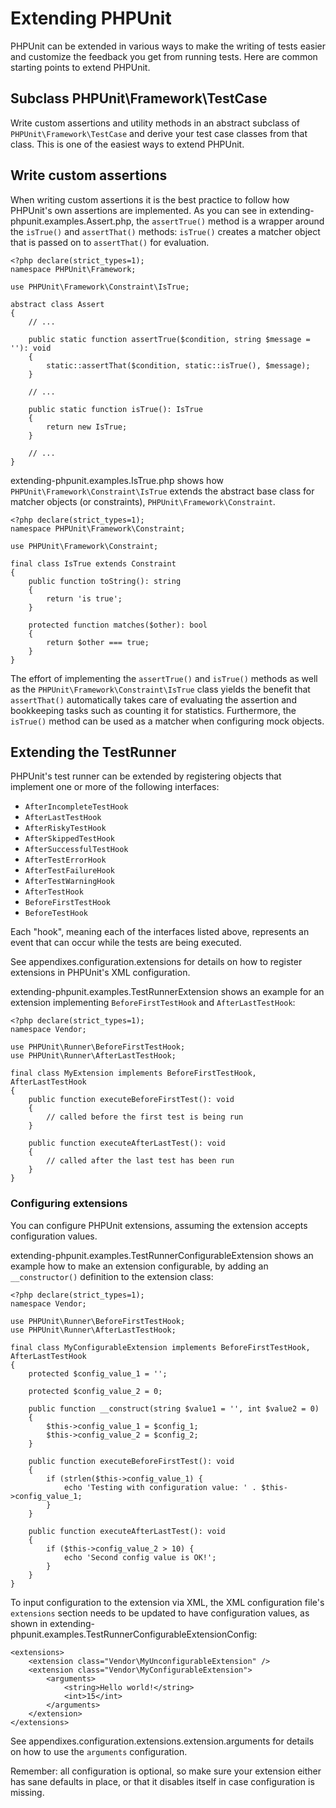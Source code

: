 Extending PHPUnit
=================

PHPUnit can be extended in various ways to make the writing of tests
easier and customize the feedback you get from running tests. Here are
common starting points to extend PHPUnit.

Subclass PHPUnit\\Framework\\TestCase
-------------------------------------

Write custom assertions and utility methods in an abstract subclass of
`PHPUnit\Framework\TestCase` and derive your test case classes from that
class. This is one of the easiest ways to extend PHPUnit.

Write custom assertions
-----------------------

When writing custom assertions it is the best practice to follow how
PHPUnit's own assertions are implemented. As you can see in
extending-phpunit.examples.Assert.php, the `assertTrue()` method is a
wrapper around the `isTrue()` and `assertThat()` methods: `isTrue()`
creates a matcher object that is passed on to `assertThat()` for
evaluation.

    <?php declare(strict_types=1);
    namespace PHPUnit\Framework;

    use PHPUnit\Framework\Constraint\IsTrue;

    abstract class Assert
    {
        // ...

        public static function assertTrue($condition, string $message = ''): void
        {
            static::assertThat($condition, static::isTrue(), $message);
        }

        // ...

        public static function isTrue(): IsTrue
        {
            return new IsTrue;
        }

        // ...
    }

extending-phpunit.examples.IsTrue.php shows how
`PHPUnit\Framework\Constraint\IsTrue` extends the abstract base class
for matcher objects (or constraints), `PHPUnit\Framework\Constraint`.

    <?php declare(strict_types=1);
    namespace PHPUnit\Framework\Constraint;

    use PHPUnit\Framework\Constraint;

    final class IsTrue extends Constraint
    {
        public function toString(): string
        {
            return 'is true';
        }

        protected function matches($other): bool
        {
            return $other === true;
        }
    }

The effort of implementing the `assertTrue()` and `isTrue()` methods as
well as the `PHPUnit\Framework\Constraint\IsTrue` class yields the
benefit that `assertThat()` automatically takes care of evaluating the
assertion and bookkeeping tasks such as counting it for statistics.
Furthermore, the `isTrue()` method can be used as a matcher when
configuring mock objects.

Extending the TestRunner
------------------------

PHPUnit's test runner can be extended by registering objects that
implement one or more of the following interfaces:

-   `AfterIncompleteTestHook`
-   `AfterLastTestHook`
-   `AfterRiskyTestHook`
-   `AfterSkippedTestHook`
-   `AfterSuccessfulTestHook`
-   `AfterTestErrorHook`
-   `AfterTestFailureHook`
-   `AfterTestWarningHook`
-   `AfterTestHook`
-   `BeforeFirstTestHook`
-   `BeforeTestHook`

Each "hook", meaning each of the interfaces listed above, represents an
event that can occur while the tests are being executed.

See appendixes.configuration.extensions for details on how to register
extensions in PHPUnit's XML configuration.

extending-phpunit.examples.TestRunnerExtension shows an example for an
extension implementing `BeforeFirstTestHook` and `AfterLastTestHook`:

    <?php declare(strict_types=1);
    namespace Vendor;

    use PHPUnit\Runner\BeforeFirstTestHook;
    use PHPUnit\Runner\AfterLastTestHook;

    final class MyExtension implements BeforeFirstTestHook, AfterLastTestHook
    {
        public function executeBeforeFirstTest(): void
        {
            // called before the first test is being run
        }

        public function executeAfterLastTest(): void
        {
            // called after the last test has been run
        }
    }

### Configuring extensions

You can configure PHPUnit extensions, assuming the extension accepts
configuration values.

extending-phpunit.examples.TestRunnerConfigurableExtension shows an
example how to make an extension configurable, by adding an
`__constructor()` definition to the extension class:

    <?php declare(strict_types=1);
    namespace Vendor;

    use PHPUnit\Runner\BeforeFirstTestHook;
    use PHPUnit\Runner\AfterLastTestHook;

    final class MyConfigurableExtension implements BeforeFirstTestHook, AfterLastTestHook
    {
        protected $config_value_1 = '';

        protected $config_value_2 = 0;

        public function __construct(string $value1 = '', int $value2 = 0)
        {
            $this->config_value_1 = $config_1;
            $this->config_value_2 = $config_2;
        }

        public function executeBeforeFirstTest(): void
        {
            if (strlen($this->config_value_1) {
                echo 'Testing with configuration value: ' . $this->config_value_1;
            }
        }

        public function executeAfterLastTest(): void
        {
            if ($this->config_value_2 > 10) {
                echo 'Second config value is OK!';
            }
        }
    }

To input configuration to the extension via XML, the XML configuration
file's `extensions` section needs to be updated to have configuration
values, as shown in
extending-phpunit.examples.TestRunnerConfigurableExtensionConfig:

    <extensions>
        <extension class="Vendor\MyUnconfigurableExtension" />
        <extension class="Vendor\MyConfigurableExtension">
            <arguments>
                <string>Hello world!</string>
                <int>15</int>
            </arguments>
        </extension>
    </extensions>

See appendixes.configuration.extensions.extension.arguments for details
on how to use the `arguments` configuration.

Remember: all configuration is optional, so make sure your extension
either has sane defaults in place, or that it disables itself in case
configuration is missing.
